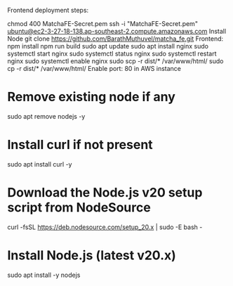 Frontend deployment steps:

chmod 400 MatchaFE-Secret.pem
ssh -i "MatchaFE-Secret.pem" ubuntu@ec2-3-27-18-138.ap-southeast-2.compute.amazonaws.com
Install Node
git clone https://github.com/BarathMuthuvel/matcha_fe.git
Frontend:
npm install
npm run build
sudo apt update
sudo apt install nginx
sudo systemctl start nginx
sudo systemctl status nginx
sudo systemctl restart nginx
sudo systemctl enable nginx
sudo scp -r dist/* /var/www/html/
sudo cp -r dist/* /var/www/html/
Enable port: 80 in AWS instance

# Remove existing node if any

sudo apt remove nodejs -y

# Install curl if not present

sudo apt install curl -y

# Download the Node.js v20 setup script from NodeSource

curl -fsSL https://deb.nodesource.com/setup_20.x | sudo -E bash -

# Install Node.js (latest v20.x)

sudo apt install -y nodejs

